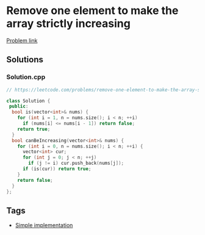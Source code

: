 # Remove one element to make the array strictly increasing

[Problem link](https://leetcode.com/problems/remove-one-element-to-make-the-array-strictly-increasing)

## Solutions


### Solution.cpp
```cpp
// https://leetcode.com/problems/remove-one-element-to-make-the-array-strictly-increasing

class Solution {
 public:
  bool is(vector<int>& nums) {
    for (int i = 1, n = nums.size(); i < n; ++i)
      if (nums[i] <= nums[i - 1]) return false;
    return true;
  }
  bool canBeIncreasing(vector<int>& nums) {
    for (int i = 0, n = nums.size(); i < n; ++i) {
      vector<int> cur;
      for (int j = 0; j < n; ++j)
        if (j != i) cur.push_back(nums[j]);
      if (is(cur)) return true;
    }
    return false;
  }
};
```
## Tags

* [Simple implementation](/README.md#Simple_implementation)
